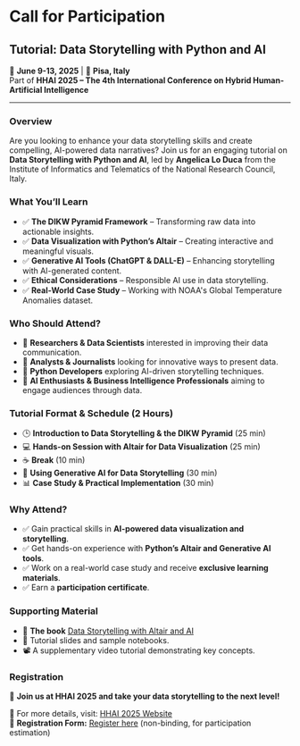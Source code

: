 # Call for Participation

## Tutorial: Data Storytelling with Python and AI

📅 **June 9-13, 2025** | 📍 **Pisa, Italy**  
Part of **HHAI 2025 – The 4th International Conference on Hybrid Human-Artificial Intelligence**

---

### Overview
Are you looking to enhance your data storytelling skills and create compelling, AI-powered data narratives? Join us for an engaging tutorial on **Data Storytelling with Python and AI**, led by **Angelica Lo Duca** from the Institute of Informatics and Telematics of the National Research Council, Italy.

### What You’ll Learn
- ✅ **The DIKW Pyramid Framework** – Transforming raw data into actionable insights.
- ✅ **Data Visualization with Python’s Altair** – Creating interactive and meaningful visuals.
- ✅ **Generative AI Tools (ChatGPT & DALL-E)** – Enhancing storytelling with AI-generated content.
- ✅ **Ethical Considerations** – Responsible AI use in data storytelling.
- ✅ **Real-World Case Study** – Working with NOAA's Global Temperature Anomalies dataset.

### Who Should Attend?
- 🔹 **Researchers & Data Scientists** interested in improving their data communication.
- 🔹 **Analysts & Journalists** looking for innovative ways to present data.
- 🔹 **Python Developers** exploring AI-driven storytelling techniques.
- 🔹 **AI Enthusiasts & Business Intelligence Professionals** aiming to engage audiences through data.

### Tutorial Format & Schedule (2 Hours)
- 🕒 **Introduction to Data Storytelling & the DIKW Pyramid** (25 min)
- 💻 **Hands-on Session with Altair for Data Visualization** (25 min)
- ☕ **Break** (10 min)
- 🤖 **Using Generative AI for Data Storytelling** (30 min)
- 📊 **Case Study & Practical Implementation** (30 min)

### Why Attend?
- ✅ Gain practical skills in **AI-powered data visualization and storytelling**.
- ✅ Get hands-on experience with **Python’s Altair and Generative AI tools**.
- ✅ Work on a real-world case study and receive **exclusive learning materials**.
- ✅ Earn a **participation certificate**.

### Supporting Material
- 📘 **The book** [Data Storytelling with Altair and AI](https://www.manning.com/books/data-storytelling-with-altair-and-ai)
- 📄 Tutorial slides and sample notebooks.
- 📽️ A supplementary video tutorial demonstrating key concepts.

### Registration
📢 **Join us at HHAI 2025 and take your data storytelling to the next level!**

🔗 For more details, visit: [HHAI 2025 Website](https://hhai-conference.org/2025/)  
📝 **Registration Form:** [Register here](#) (non-binding, for participation estimation)

